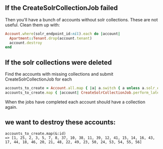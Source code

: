 ## If the CreateSolrCollectionJob failed
Then you'll have a bunch of accounts without solr collections. These are not useful. Clean them up with:
```ruby
Account.where(solr_endpoint_id:nil).each do |account|
  Apartment::Tenant.drop(account.tenant)
  account.destroy
end
```

## If the solr collections were deleted
Find the accounts with missing collections and submit CreateSolrCollectionJob for each
```ruby
accounts_to_create = Account.all.map { |a| a.switch { a unless a.solr_endpoint.ping } }.compact
accounts_to_create.map { |account| CreateSolrCollectionJob.perform_later(account) }
```
When the jobs have completed each account should have a collection again.


## we want to destroy these accounts:
```
accounts_to_create.map(&:id)
=> [1, 25, 2, 3, 5, 7, 8, 37, 10, 38, 11, 39, 12, 41, 15, 14, 16, 43, 17, 44, 18, 46, 20, 21, 48, 22, 49, 23, 50, 24, 53, 54, 55, 56]
```